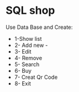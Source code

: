 # SQL shop
Use Data Base and Create:
 - 1-Show list 
 - 2- Add new - 
 - 3- Edit 
 - 4- Remove 
 - 5- Search 
 - 6- Buy 
 - 7- Creat Qr Code 
 - 8- Exit
